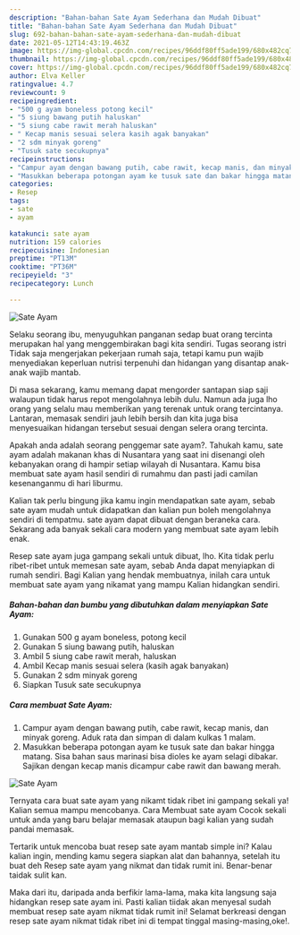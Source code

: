 ```yaml
---
description: "Bahan-bahan Sate Ayam Sederhana dan Mudah Dibuat"
title: "Bahan-bahan Sate Ayam Sederhana dan Mudah Dibuat"
slug: 692-bahan-bahan-sate-ayam-sederhana-dan-mudah-dibuat
date: 2021-05-12T14:43:19.463Z
image: https://img-global.cpcdn.com/recipes/96ddf80ff5ade199/680x482cq70/sate-ayam-foto-resep-utama.jpg
thumbnail: https://img-global.cpcdn.com/recipes/96ddf80ff5ade199/680x482cq70/sate-ayam-foto-resep-utama.jpg
cover: https://img-global.cpcdn.com/recipes/96ddf80ff5ade199/680x482cq70/sate-ayam-foto-resep-utama.jpg
author: Elva Keller
ratingvalue: 4.7
reviewcount: 9
recipeingredient:
- "500 g ayam boneless potong kecil"
- "5 siung bawang putih haluskan"
- "5 siung cabe rawit merah haluskan"
- " Kecap manis sesuai selera kasih agak banyakan"
- "2 sdm minyak goreng"
- "Tusuk sate secukupnya"
recipeinstructions:
- "Campur ayam dengan bawang putih, cabe rawit, kecap manis, dan minyak goreng. Aduk rata dan simpan di dalam kulkas 1 malam."
- "Masukkan beberapa potongan ayam ke tusuk sate dan bakar hingga matang. Sisa bahan saus marinasi bisa dioles ke ayam selagi dibakar. Sajikan dengan kecap manis dicampur cabe rawit dan bawang merah."
categories:
- Resep
tags:
- sate
- ayam

katakunci: sate ayam 
nutrition: 159 calories
recipecuisine: Indonesian
preptime: "PT13M"
cooktime: "PT36M"
recipeyield: "3"
recipecategory: Lunch

---
```



![Sate Ayam](https://img-global.cpcdn.com/recipes/96ddf80ff5ade199/680x482cq70/sate-ayam-foto-resep-utama.jpg)

Selaku seorang ibu, menyuguhkan panganan sedap buat orang tercinta merupakan hal yang menggembirakan bagi kita sendiri. Tugas seorang istri Tidak saja mengerjakan pekerjaan rumah saja, tetapi kamu pun wajib menyediakan keperluan nutrisi terpenuhi dan hidangan yang disantap anak-anak wajib mantab.

Di masa  sekarang, kamu memang dapat mengorder santapan siap saji walaupun tidak harus repot mengolahnya lebih dulu. Namun ada juga lho orang yang selalu mau memberikan yang terenak untuk orang tercintanya. Lantaran, memasak sendiri jauh lebih bersih dan kita juga bisa menyesuaikan hidangan tersebut sesuai dengan selera orang tercinta. 



Apakah anda adalah seorang penggemar sate ayam?. Tahukah kamu, sate ayam adalah makanan khas di Nusantara yang saat ini disenangi oleh kebanyakan orang di hampir setiap wilayah di Nusantara. Kamu bisa membuat sate ayam hasil sendiri di rumahmu dan pasti jadi camilan kesenanganmu di hari liburmu.

Kalian tak perlu bingung jika kamu ingin mendapatkan sate ayam, sebab sate ayam mudah untuk didapatkan dan kalian pun boleh mengolahnya sendiri di tempatmu. sate ayam dapat dibuat dengan beraneka cara. Sekarang ada banyak sekali cara modern yang membuat sate ayam lebih enak.

Resep sate ayam juga gampang sekali untuk dibuat, lho. Kita tidak perlu ribet-ribet untuk memesan sate ayam, sebab Anda dapat menyiapkan di rumah sendiri. Bagi Kalian yang hendak membuatnya, inilah cara untuk membuat sate ayam yang nikamat yang mampu Kalian hidangkan sendiri.

<!--inarticleads1-->

##### Bahan-bahan dan bumbu yang dibutuhkan dalam menyiapkan Sate Ayam:

1. Gunakan 500 g ayam boneless, potong kecil
1. Gunakan 5 siung bawang putih, haluskan
1. Ambil 5 siung cabe rawit merah, haluskan
1. Ambil  Kecap manis sesuai selera (kasih agak banyakan)
1. Gunakan 2 sdm minyak goreng
1. Siapkan Tusuk sate secukupnya




<!--inarticleads2-->

##### Cara membuat Sate Ayam:

1. Campur ayam dengan bawang putih, cabe rawit, kecap manis, dan minyak goreng. Aduk rata dan simpan di dalam kulkas 1 malam.
1. Masukkan beberapa potongan ayam ke tusuk sate dan bakar hingga matang. Sisa bahan saus marinasi bisa dioles ke ayam selagi dibakar. Sajikan dengan kecap manis dicampur cabe rawit dan bawang merah.
<img src="https://img-global.cpcdn.com/steps/5625d0ea8159be2e/160x128cq70/sate-ayam-langkah-memasak-2-foto.jpg" alt="Sate Ayam">



Ternyata cara buat sate ayam yang nikamt tidak ribet ini gampang sekali ya! Kalian semua mampu mencobanya. Cara Membuat sate ayam Cocok sekali untuk anda yang baru belajar memasak ataupun bagi kalian yang sudah pandai memasak.

Tertarik untuk mencoba buat resep sate ayam mantab simple ini? Kalau kalian ingin, mending kamu segera siapkan alat dan bahannya, setelah itu buat deh Resep sate ayam yang nikmat dan tidak rumit ini. Benar-benar taidak sulit kan. 

Maka dari itu, daripada anda berfikir lama-lama, maka kita langsung saja hidangkan resep sate ayam ini. Pasti kalian tiidak akan menyesal sudah membuat resep sate ayam nikmat tidak rumit ini! Selamat berkreasi dengan resep sate ayam nikmat tidak ribet ini di tempat tinggal masing-masing,oke!.


